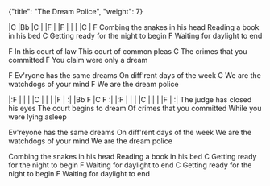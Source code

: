 {"title": "The Dream Police",
"weight": 7}


|C   |Bb   |C   |    |F   |
|F   |     |    |    |C   |
F
Combing the snakes in his head
Reading a book in his bed
C
Getting ready for the night to begin
                        F
Waiting for daylight to end

F
In this court of law
This court of common pleas
C
The crimes that you committed
                      F
You claim were only a dream

F
Ev'ryone has the same dreams
On diff'rent days of the week
C
We are the watchdogs of your mind
                    F
We are the dream police

|:F   |    |    |    |C   |    |     |     |F     |    :|
|Bb  F  |C  F  :|
|:F   |    |    |    |C   |    |     |     |F     |    :|
The judge has closed his eyes
The court begins to dream
Of  crimes that you committed
While you were lying asleep

Ev'reyone has the same dreams
On diff'rent days of the week
We are the watchdogs of your mind
We are the dream police

Combing the snakes in his head
Reading a book in his bed
C
Getting ready for the night to begin
                        F
Waiting for daylight to end
C
Getting ready for the night to begin
                        F
Waiting for daylight to end
